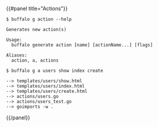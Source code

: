 {{#panel title="Actions"}}

```text
$ buffalo g action --help

Generates new action(s)

Usage:
  buffalo generate action [name] [actionName...] [flags]

Aliases:
  action, a, actions

```

```text
$ buffalo g a users show index create

--> templates/users/show.html
--> templates/users/index.html
--> templates/users/create.html
--> actions/users.go
--> actions/users_test.go
--> goimports -w .
```

{{/panel}}
